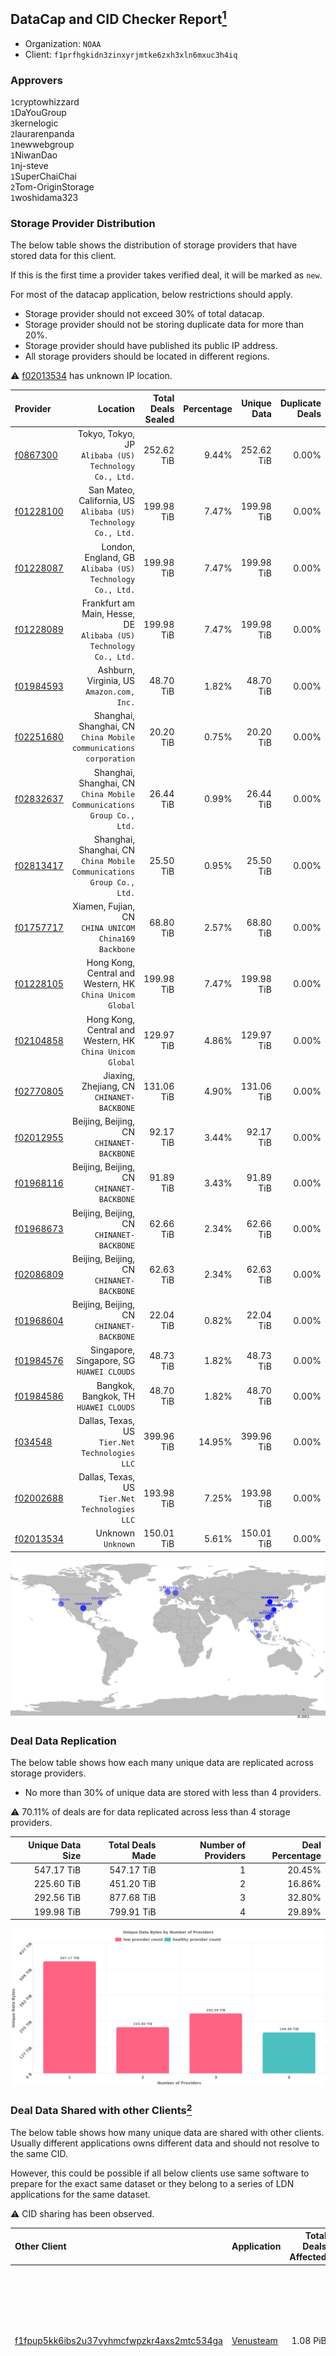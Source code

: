 ## DataCap and CID Checker Report[^1]
 - Organization: `NOAA`
 - Client: `f1prfhgkidn3zinxyrjmtke6zxh3xln6mxuc3h4iq`
### Approvers
`1`cryptowhizzard<br/>`1`DaYouGroup<br/>`3`kernelogic<br/>`2`laurarenpanda<br/>`1`newwebgroup<br/>`1`NiwanDao<br/>`1`nj-steve<br/>`1`SuperChaiChai<br/>`2`Tom-OriginStorage<br/>`1`woshidama323


### Storage Provider Distribution
The below table shows the distribution of storage providers that have stored data for this client.

If this is the first time a provider takes verified deal, it will be marked as `new`.

For most of the datacap application, below restrictions should apply.
 - Storage provider should not exceed 30% of total datacap.
 - Storage provider should not be storing duplicate data for more than 20%.
 - Storage provider should have published its public IP address.
 - All storage providers should be located in different regions.

⚠️ [f02013534](https://filfox.info/en/address/f02013534) has unknown IP location.

| Provider                                              |                                                                 Location | Total Deals Sealed | Percentage | Unique Data | Duplicate Deals |
| :---------------------------------------------------- | -----------------------------------------------------------------------: | -----------------: | ---------: | ----------: | --------------: |
| [f0867300](https://filfox.info/en/address/f0867300)   |                 Tokyo, Tokyo, JP<br/>`Alibaba (US) Technology Co., Ltd.` |         252.62 TiB |      9.44% |  252.62 TiB |           0.00% |
| [f01228100](https://filfox.info/en/address/f01228100) |        San Mateo, California, US<br/>`Alibaba (US) Technology Co., Ltd.` |         199.98 TiB |      7.47% |  199.98 TiB |           0.00% |
| [f01228087](https://filfox.info/en/address/f01228087) |              London, England, GB<br/>`Alibaba (US) Technology Co., Ltd.` |         199.98 TiB |      7.47% |  199.98 TiB |           0.00% |
| [f01228089](https://filfox.info/en/address/f01228089) |     Frankfurt am Main, Hesse, DE<br/>`Alibaba (US) Technology Co., Ltd.` |         199.98 TiB |      7.47% |  199.98 TiB |           0.00% |
| [f01984593](https://filfox.info/en/address/f01984593) |                             Ashburn, Virginia, US<br/>`Amazon.com, Inc.` |          48.70 TiB |      1.82% |   48.70 TiB |           0.00% |
| [f02251680](https://filfox.info/en/address/f02251680) |     Shanghai, Shanghai, CN<br/>`China Mobile communications corporation` |          20.20 TiB |      0.75% |   20.20 TiB |           0.00% |
| [f02832637](https://filfox.info/en/address/f02832637) | Shanghai, Shanghai, CN<br/>`China Mobile Communications Group Co., Ltd.` |          26.44 TiB |      0.99% |   26.44 TiB |           0.00% |
| [f02813417](https://filfox.info/en/address/f02813417) | Shanghai, Shanghai, CN<br/>`China Mobile Communications Group Co., Ltd.` |          25.50 TiB |      0.95% |   25.50 TiB |           0.00% |
| [f01757717](https://filfox.info/en/address/f01757717) |                  Xiamen, Fujian, CN<br/>`CHINA UNICOM China169 Backbone` |          68.80 TiB |      2.57% |   68.80 TiB |           0.00% |
| [f01228105](https://filfox.info/en/address/f01228105) |             Hong Kong, Central and Western, HK<br/>`China Unicom Global` |         199.98 TiB |      7.47% |  199.98 TiB |           0.00% |
| [f02104858](https://filfox.info/en/address/f02104858) |             Hong Kong, Central and Western, HK<br/>`China Unicom Global` |         129.97 TiB |      4.86% |  129.97 TiB |           0.00% |
| [f02770805](https://filfox.info/en/address/f02770805) |                            Jiaxing, Zhejiang, CN<br/>`CHINANET-BACKBONE` |         131.06 TiB |      4.90% |  131.06 TiB |           0.00% |
| [f02012955](https://filfox.info/en/address/f02012955) |                             Beijing, Beijing, CN<br/>`CHINANET-BACKBONE` |          92.17 TiB |      3.44% |   92.17 TiB |           0.00% |
| [f01968116](https://filfox.info/en/address/f01968116) |                             Beijing, Beijing, CN<br/>`CHINANET-BACKBONE` |          91.89 TiB |      3.43% |   91.89 TiB |           0.00% |
| [f01968673](https://filfox.info/en/address/f01968673) |                             Beijing, Beijing, CN<br/>`CHINANET-BACKBONE` |          62.66 TiB |      2.34% |   62.66 TiB |           0.00% |
| [f02086809](https://filfox.info/en/address/f02086809) |                             Beijing, Beijing, CN<br/>`CHINANET-BACKBONE` |          62.63 TiB |      2.34% |   62.63 TiB |           0.00% |
| [f01968604](https://filfox.info/en/address/f01968604) |                             Beijing, Beijing, CN<br/>`CHINANET-BACKBONE` |          22.04 TiB |      0.82% |   22.04 TiB |           0.00% |
| [f01984576](https://filfox.info/en/address/f01984576) |                             Singapore, Singapore, SG<br/>`HUAWEI CLOUDS` |          48.73 TiB |      1.82% |   48.73 TiB |           0.00% |
| [f01984586](https://filfox.info/en/address/f01984586) |                                 Bangkok, Bangkok, TH<br/>`HUAWEI CLOUDS` |          48.70 TiB |      1.82% |   48.70 TiB |           0.00% |
| [f034548](https://filfox.info/en/address/f034548)     |                        Dallas, Texas, US<br/>`Tier.Net Technologies LLC` |         399.96 TiB |     14.95% |  399.96 TiB |           0.00% |
| [f02002688](https://filfox.info/en/address/f02002688) |                        Dallas, Texas, US<br/>`Tier.Net Technologies LLC` |         193.98 TiB |      7.25% |  193.98 TiB |           0.00% |
| [f02013534](https://filfox.info/en/address/f02013534) |                                                    Unknown<br/>`Unknown` |         150.01 TiB |      5.61% |  150.01 TiB |           0.00% |

<img src="https://raw.githubusercontent.com/data-preservation-programs/filplus-checker-assets/main/filecoin-project/filecoin-plus-large-datasets/issues/1729/1706062621862.png"/>

### Deal Data Replication
The below table shows how each many unique data are replicated across storage providers.

- No more than 30% of unique data are stored with less than 4 providers.

⚠️ 70.11% of deals are for data replicated across less than 4 storage providers.

| Unique Data Size | Total Deals Made | Number of Providers | Deal Percentage |
| ---------------: | ---------------: | ------------------: | --------------: |
|       547.17 TiB |       547.17 TiB |                   1 |          20.45% |
|       225.60 TiB |       451.20 TiB |                   2 |          16.86% |
|       292.56 TiB |       877.68 TiB |                   3 |          32.80% |
|       199.98 TiB |       799.91 TiB |                   4 |          29.89% |

<img src="https://raw.githubusercontent.com/data-preservation-programs/filplus-checker-assets/main/filecoin-project/filecoin-plus-large-datasets/issues/1729/1706062622486.png"/>

### Deal Data Shared with other Clients[^3]
The below table shows how many unique data are shared with other clients.
Usually different applications owns different data and should not resolve to the same CID.

However, this could be possible if all below clients use same software to prepare for the exact same dataset or they belong to a series of LDN applications for the same dataset.

⚠️ CID sharing has been observed.

| Other Client                                                                                                          | Application                                                                               | Total Deals Affected | Unique CIDs | Approvers                                                                                                                                                                                                                                                                        |
| :-------------------------------------------------------------------------------------------------------------------- | :---------------------------------------------------------------------------------------- | -------------------: | ----------: | :------------------------------------------------------------------------------------------------------------------------------------------------------------------------------------------------------------------------------------------------------------------------------- |
| [f1fpup5kk6ibs2u37vyhmcfwpzkr4axs2mtc534ga](https://filfox.info/en/address/f1fpup5kk6ibs2u37vyhmcfwpzkr4axs2mtc534ga) | [Venusteam](https://github.com/filecoin-project/filecoin-plus-large-datasets/issues/1726) |             1.08 PiB |      16,703 | `2`Casey-PG<br/>`1`cryptowhizzard<br/>`1`dannyob<br/>`1`DaYouGroup<br/>`1`Fatman13<br/>`2`kernelogic<br/>`2`laurarenpanda<br/>`2`liyunzhi-666<br/>`2`newwebgroup<br/>`2`sxxfuture-official<br/>`1`Tom-OriginStorage<br/>`1`zcfil                                                 |
| [f1fppo2nhn3zd2zfpa6fdqwuqwlho3nerbkrenquq](https://filfox.info/en/address/f1fppo2nhn3zd2zfpa6fdqwuqwlho3nerbkrenquq) | [Venusteam](https://github.com/filecoin-project/filecoin-plus-large-datasets/issues/1725) |           958.14 TiB |      13,129 | `1`dannyob<br/>`2`DaYouGroup<br/>`1`kernelogic<br/>`1`laurarenpanda<br/>`1`liyunzhi-666<br/>`1`mikezli<br/>`2`newwebgroup<br/>`1`SuperChaiChai<br/>`2`sxxfuture-official<br/>`1`Tom-OriginStorage<br/>`1`zcfil                                                                   |
| [f1lqnlm2j64ttld3sicwvh5jm3ctisoghhgu6m2my](https://filfox.info/en/address/f1lqnlm2j64ttld3sicwvh5jm3ctisoghhgu6m2my) | [NOAA](https://github.com/filecoin-project/filecoin-plus-large-datasets/issues/1728)      |           547.82 TiB |       6,844 | `2`1ane-1<br/>`2`a1991car<br/>`1`cryptowhizzard<br/>`4`kernelogic<br/>`2`laurarenpanda<br/>`1`newwebgroup<br/>`1`NiwanDao<br/>`1`nj-steve<br/>`1`SuperChaiChai<br/>`1`sxxfuture-official<br/>`3`Tom-OriginStorage                                                                |
| [f1rge7ye6y2vvrytjmvr3po7co52wa3oitrucy5sq](https://filfox.info/en/address/f1rge7ye6y2vvrytjmvr3po7co52wa3oitrucy5sq) | [Venusteam](https://github.com/filecoin-project/filecoin-plus-large-datasets/issues/1727) |           130.05 TiB |       4,161 | `1`1ane-1<br/>`1`Bitengine-reeta<br/>`1`cryptowhizzard<br/>`3`kernelogic<br/>`3`laurarenpanda<br/>`1`SuperChaiChai<br/>`1`sxxfuture-official<br/>`1`woshidama323                                                                                                                 |
| [f1ymfz2mqdrkrdpjmrwh4qaqtuknfpsq3lp3r3auq](https://filfox.info/en/address/f1ymfz2mqdrkrdpjmrwh4qaqtuknfpsq3lp3r3auq) | [Venus team](https://github.com/filecoin-project/filecoin-plus-large-datasets/issues/345) |            18.38 TiB |          84 | `1`1ane-1<br/>`2`cryptowhizzard<br/>`1`dannyob<br/>`1`fabriziogianni7<br/>`1`fireflyHZ<br/>`1`IreneYoung<br/>`3`kernelogic<br/>`2`liyunzhi-666<br/>`1`llifezou<br/>`1`MRJAVAZHAO<br/>`1`NDLABS-Leo<br/>`3`newwebgroup<br/>`1`psh0691<br/>`1`stcloudlisa<br/>`2`Tom-OriginStorage |

[^1]: To manually trigger this report, add a comment with text `checker:manualTrigger`

[^2]: Deals from those addresses are combined into this report as they are specified with `checker:manualTrigger`

[^3]: To manually trigger this report with deals from other related addresses, add a comment with text `checker:manualTrigger <other_address_1> <other_address_2> ...`
